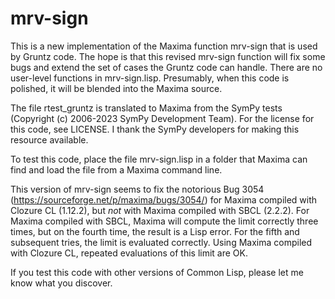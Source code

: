 # mrv-sign

 This is a new implementation of the Maxima function mrv-sign that is used by Gruntz code. The hope is that this revised mrv-sign function will fix some bugs and extend the set of cases the Gruntz code can handle. There are no user-level functions in mrv-sign.lisp. Presumably, when this code is polished, it will be
 blended into the Maxima source.

 The file rtest_gruntz is translated to Maxima from the SymPy tests (Copyright (c) 2006-2023 SymPy Development Team). For the
 license for this code, see LICENSE. I thank the SymPy developers
 for making this resource available.

 To test this code, place the file mrv-sign.lisp in a folder that Maxima can find and
 load the file from a Maxima command line. 
 
This version of mrv-sign seems to fix the notorious Bug 3054 (https://sourceforge.net/p/maxima/bugs/3054/) for Maxima compiled with Clozure CL (1.12.2), but _not_ with Maxima compiled with SBCL (2.2.2).  For Maxima compiled with SBCL, Maxima will compute the limit correctly three times, but on the fourth time, the result is a Lisp error. For the fifth and subsequent tries, the limit is evaluated correctly. Using Maxima compiled with Clozure CL, repeated evaluations of this limit are OK.
 
 If you test this code with other versions of Common Lisp, please let me know what you discover.

